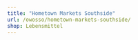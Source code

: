 ```yaml
---
title: "Hometown Markets Southside"
url: /owosso/hometown-markets-southside/
shop: Lebensmittel
---
```


